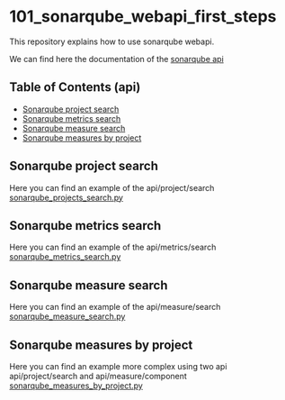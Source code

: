 # 101_sonarqube_webapi_first_steps
This repository explains how to use sonarqube webapi.

We can find here the documentation of the [sonarqube api](https://sonarcloud.io/web_api/)

## Table of Contents (api)
* [Sonarqube project search](#sonarqube-project-search)
* [Sonarqube metrics search](#sonarqube-metrics-search)
* [Sonarqube measure search](#sonarqube-measure-search)
* [Sonarqube measures by project](#sonarqube-measures-by-project)

## Sonarqube project search
Here you can find an example of the api/project/search [sonarqube_projects_search.py](sonarqube_projects_search.py)

## Sonarqube metrics search
Here you can find an example of the api/metrics/search [sonarqube_metrics_search.py](sonarqube_metrics_search.py)

## Sonarqube measure search
Here you can find an example of the api/measure/search [sonarqube_measure_search.py](sonarqube_measure_search.py)

## Sonarqube measures by project
Here you can find an example more complex using two api api/project/search and api/measure/component [sonarqube_measures_by_project.py](sonarqube_measures_by_project.py)
